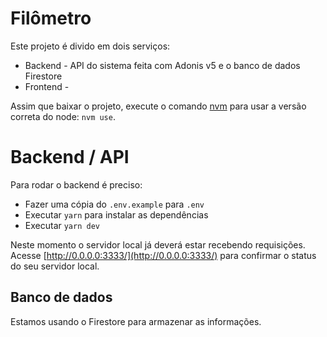 # Filômetro

Este projeto é divido em dois serviços:
- Backend -  API do sistema feita com Adonis v5 e o banco de dados Firestore
- Frontend - 

Assim que baixar o projeto, execute o comando [nvm](https://github.com/nvm-sh/nvm#installing-and-updating) para usar a versão correta do node: `nvm use`.


# Backend / API

Para rodar o backend é preciso:
- Fazer uma cópia do `.env.example` para `.env`
- Executar `yarn` para instalar as dependências
- Executar `yarn dev`

Neste momento o servidor local já deverá estar recebendo requisições. Acesse [http://0.0.0.0:3333/](http://0.0.0.0:3333/) para confirmar o status do seu servidor local.


## Banco de dados

Estamos usando o Firestore para armazenar as informações.

